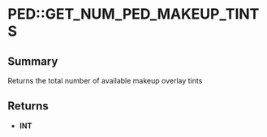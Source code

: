 # PED::GET_NUM_PED_MAKEUP_TINTS

## Summary
Returns the total number of available makeup overlay tints

## Returns
* **INT**